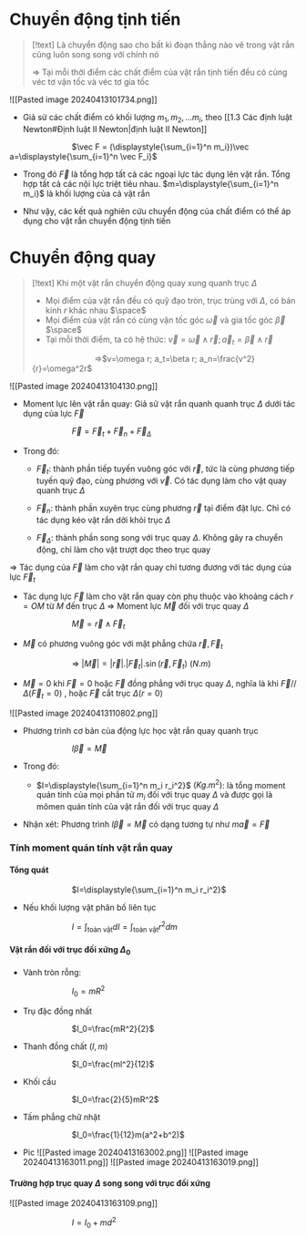 
# Chuyển động tịnh tiến

>[!text]
>Là chuyển động sao cho bất kì đoạn thẳng nào vẽ trong vật rắn cũng luôn song song với chính nó 
>
>$\Rightarrow$ Tại mỗi thời điểm các chất điểm của vật rắn tịnh tiến đều có cùng véc tơ vận tốc và véc tơ gia tốc

![[Pasted image 20240413101734.png]]

- Giả sử các chất điểm có khối lượng $m_1,m_2,...m_i$, theo [[1.3 Các định luật Newton#Định luật II Newton|định luật II Newton]] 

$\hspace{3cm}$$\vec F = (\displaystyle{\sum_{i=1}^n m_i})\vec a=\displaystyle{\sum_{i=1}^n \vec F_i}$  

- Trong đó $\vec F$ là tổng hợp tất cả các ngoại lực tác dụng lên vật rắn. Tổng hợp tất cả các nội lực triệt tiêu nhau. $m=\displaystyle{\sum_{i=1}^n m_i}$  là khối lượng của cả vật rắn

- Như vậy, các kết quả nghiên cứu chuyển động của chất điểm có thể áp dụng cho vật rắn chuyển động tịnh tiến

# Chuyển động quay

>[!text]
>Khi một vật rắn chuyển động quay xung quanh trục $\Delta$
>
>+ Mọi điểm của vật rắn đều có quỹ đạo tròn, trục trùng với $\Delta$, có bán kính $r$ khác nhau
>$\space$
>+ Mọi điểm của vật rắn có cùng vận tốc góc $\vec \omega$ và gia tốc góc $\vec \beta$
>$\space$
>+ Tại mỗi thời điểm, ta có hệ thức: $\vec v = \vec \omega \wedge \vec r; \vec a_t =\vec \beta \wedge \vec r$
>
>$\hspace{3cm}$$\Rightarrow$$v=\omega r; a_t=\beta r; a_n=\frac{v^2}{r}=\omega^2r$ 

![[Pasted image 20240413104130.png]]

- Moment lực lên vật rắn quay: Giả sử vật rắn quanh quanh trục $\Delta$ dưới tác dụng của lực $\vec F$ 

$\hspace{3cm}$$\vec F=\vec F_t +\vec F_n+\vec F_\Delta$ 

- Trong đó:
	- $\vec F_t$: thành phần tiếp tuyến vuông góc với $\vec r$, tức là cùng phương tiếp tuyến quỹ đạo, cùng phương với $\vec v$. Có tác dụng làm cho vật quay quanh trục $\Delta$

	- $\vec F_n$: thành phần xuyên trục cùng phương $\vec r$ tại điểm đặt lực. Chỉ có tác dụng kéo vật rắn dời khỏi trục $\Delta$

	- $\vec F_\Delta$: thành phần song song với trục quay $\Delta$. Không gây ra chuyển động, chỉ làm cho vật trượt dọc theo trục quay

$\Rightarrow$ Tác dụng của $\vec F$ làm cho vật rắn quay chỉ tương đương với tác dụng của lực $\vec F_t$

- Tác dụng lực $\vec F$ làm cho vật rắn quay còn phụ thuộc vào khoảng cách $r=OM$ từ $M$ đến trục $\Delta$ $\Rightarrow$ Moment lực $\vec M$ đối với trục quay $\Delta$

$\hspace{3cm}$$\vec M =\vec r\wedge \vec F_t$ 

- $\vec M$ có phương vuông góc với mặt phẳng chứa $\vec r, \vec F_t$ 

$\hspace{3cm}$$\Rightarrow$ $|\vec M| = |\vec r|.|\vec F_t|.\sin(\vec r, \vec F_t)$  $(N.m)$

- $\vec M=0$ khi $\vec F=0$ hoặc $\vec F$ đồng phẳng với trục quay $\Delta$, nghĩa là khi $\vec F // \Delta (\vec F_t=0)$ , hoặc $\vec F$ cắt trục $\Delta (r=0)$ 

![[Pasted image 20240413110802.png]]

- Phương trình cơ bản của động lực học vật rắn quay quanh trục

$\hspace{3cm}$$I\vec \beta =\vec M$ 

- Trong đó:
	- $I=\displaystyle{\sum_{i=1}^n m_i r_i^2}$  $(Kg.m^2)$:  là tổng moment quán tính của mọi phần tử $m_i$ đối với trục quay $\Delta$ và được gọi là mômen quán tính của vật rắn đối với trục quay $\Delta$

- Nhận xét: Phương trình $I\vec \beta =\vec M$ có dạng tương tự như $m\vec a= \vec F$ 

### Tính moment quán tính vật rắn quay

#### Tổng quát

$\hspace{3cm}$$I=\displaystyle{\sum_{i=1}^n m_i r_i^2}$ 

- Nếu khối lượng vật phân bố liên tục

$\hspace{3cm}$$I=\int_{\text{toàn vật}}dI=\int_{\text{toàn vật}}r^2dm$ 

#### Vật rắn đối với trục đối xứng $\Delta_0$ 

- Vành tròn rỗng:

$\hspace{3cm}$$I_0=mR^2$

- Trụ đặc đồng nhất

$\hspace{3cm}$$I_0=\frac{mR^2}{2}$

- Thanh đồng chất $(I,m)$

$\hspace{3cm}$$I_0=\frac{ml^2}{12}$

- Khối cầu

$\hspace{3cm}$$I_0=\frac{2}{5}mR^2$

- Tấm phẳng chữ nhật

$\hspace{3cm}$$I_0=\frac{1}{12}m(a^2+b^2)$ 

- Pic
	![[Pasted image 20240413163002.png]]
	![[Pasted image 20240413163011.png]]
	![[Pasted image 20240413163019.png]]

#### Trường hợp trục quay $\Delta$ song song với trục đối xứng

![[Pasted image 20240413163109.png]]

$\hspace{3cm}$$I=I_0+md^2$

